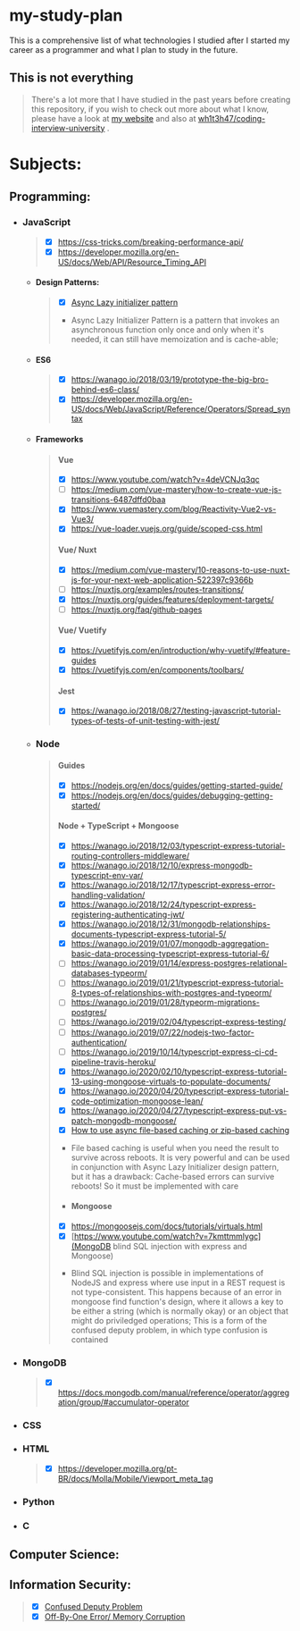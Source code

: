 # my-study-plan

This is a comprehensive list of what technologies I studied after I started my career as a programmer and what I plan to study in the future.

## This is not everything
> There's a lot more that I have studied in the past years before creating this repository, if you wish to check out more about what I know, please have a look at [my website](https://invalid.com) and also at [wh1t3h47/coding-interview-university](https://github.com/wh1t3h47/coding-interview-university) .


# Subjects:

## Programming:

- ### JavaScript
  > - [x] https://css-tricks.com/breaking-performance-api/
  > - [x] https://developer.mozilla.org/en-US/docs/Web/API/Resource_Timing_API
  - #### Design Patterns:
    > - [x] [Async Lazy initializer pattern](https://advancedweb.hu/the-async-lazy-initializer-pattern-in-javascript/)
      > - Async Lazy Initializer Pattern is a pattern that invokes an asynchronous function only once and only when it's needed, it can still have memoization and is cache-able;
  - #### ES6
    > - [x] https://wanago.io/2018/03/19/prototype-the-big-bro-behind-es6-class/
    > - [x] https://developer.mozilla.org/en-US/docs/Web/JavaScript/Reference/Operators/Spread_syntax
  - #### Frameworks
    > #### Vue
    > - [x] https://www.youtube.com/watch?v=4deVCNJq3qc
    > - [ ] https://medium.com/vue-mastery/how-to-create-vue-js-transitions-6487dffd0baa
    > - [x] https://www.vuemastery.com/blog/Reactivity-Vue2-vs-Vue3/
    > - [x] https://vue-loader.vuejs.org/guide/scoped-css.html
    > #### Vue/ Nuxt
    > - [x] https://medium.com/vue-mastery/10-reasons-to-use-nuxt-js-for-your-next-web-application-522397c9366b
    > - [ ] https://nuxtjs.org/examples/routes-transitions/
    > - [x] https://nuxtjs.org/guides/features/deployment-targets/
    > - [ ] https://nuxtjs.org/faq/github-pages
    > #### Vue/ Vuetify
    > - [x] https://vuetifyjs.com/en/introduction/why-vuetify/#feature-guides
    > - [X] https://vuetifyjs.com/en/components/toolbars/
    > #### Jest
    > - [x] https://wanago.io/2018/08/27/testing-javascript-tutorial-types-of-tests-of-unit-testing-with-jest/
  - ### Node
    > #### Guides
    > - [x] https://nodejs.org/en/docs/guides/getting-started-guide/
    > - [x] https://nodejs.org/en/docs/guides/debugging-getting-started/
    > #### Node + TypeScript + Mongoose
    > - [x] https://wanago.io/2018/12/03/typescript-express-tutorial-routing-controllers-middleware/
    > - [x] https://wanago.io/2018/12/10/express-mongodb-typescript-env-var/
    > - [x] https://wanago.io/2018/12/17/typescript-express-error-handling-validation/
    > - [x] https://wanago.io/2018/12/24/typescript-express-registering-authenticating-jwt/
    > - [x] https://wanago.io/2018/12/31/mongodb-relationships-documents-typescript-express-tutorial-5/
    > - [x] https://wanago.io/2019/01/07/mongodb-aggregation-basic-data-processing-typescript-express-tutorial-6/
    > - [ ] https://wanago.io/2019/01/14/express-postgres-relational-databases-typeorm/
    > - [ ] https://wanago.io/2019/01/21/typescript-express-tutorial-8-types-of-relationships-with-postgres-and-typeorm/
    > - [ ] https://wanago.io/2019/01/28/typeorm-migrations-postgres/
    > - [ ] https://wanago.io/2019/02/04/typescript-express-testing/
    > - [ ] https://wanago.io/2019/07/22/nodejs-two-factor-authentication/
    > - [ ] https://wanago.io/2019/10/14/typescript-express-ci-cd-pipeline-travis-heroku/
    > - [x] https://wanago.io/2020/02/10/typescript-express-tutorial-13-using-mongoose-virtuals-to-populate-documents/
    > - [x] https://wanago.io/2020/04/20/typescript-express-tutorial-code-optimization-mongoose-lean/
    > - [x] https://wanago.io/2020/04/27/typescript-express-put-vs-patch-mongodb-mongoose/
    > - [x] [How to use async file-based caching or zip-based caching](https://advancedweb.hu/how-to-implement-a-persistent-file-based-cache-in-node-js/)
      > - File based caching is useful when you need the result to survive across reboots. It is very powerful and can be used in conjunction with Async Lazy Initializer design pattern, but it has a drawback: Cache-based errors can survive reboots! So it must be implemented with care
    > - #### Mongoose
    > - [x] https://mongoosejs.com/docs/tutorials/virtuals.html
    > - [x] [https://www.youtube.com/watch?v=7kmttmmlygc](MongoDB blind SQL injection with express and Mongoose)
      > - Blind SQL injection is possible in implementations of NodeJS and express where use input in a REST request is not type-consistent. This happens because of an error in mongoose find function's design, where it allows a key to be either a string (which is normally okay) or an object that might do priviledged operations; This is a form of the confused deputy problem, in which type confusion is contained

- ### MongoDB
  > - [x] https://docs.mongodb.com/manual/reference/operator/aggregation/group/#accumulator-operator

- ### CSS

- ### HTML
  > - [x] https://developer.mozilla.org/pt-BR/docs/Molla/Mobile/Viewport_meta_tag

- ### Python

- ### C


## Computer Science:

## Information Security:
> - [x] [Confused Deputy Problem](https://en.wikipedia.org/wiki/Confused_deputy_problem)
> - [x] [Off-By-One Error/ Memory Corruption](https://en.wikipedia.org/wiki/Off-by-one_error)
